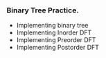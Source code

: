 ### Binary Tree Practice.

* Implementing binary tree
* Implementing  Inorder DFT
* Implementing  Preorder DFT
* Implementing  Postorder DFT
